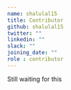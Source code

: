 ```yaml
---
name: shalulal15
title: Contributor
github: shalulal15
twitter: ""
linkedin: ""
slack: ""
joining_date: ""
role : contributor
---
```


Still waiting for this
